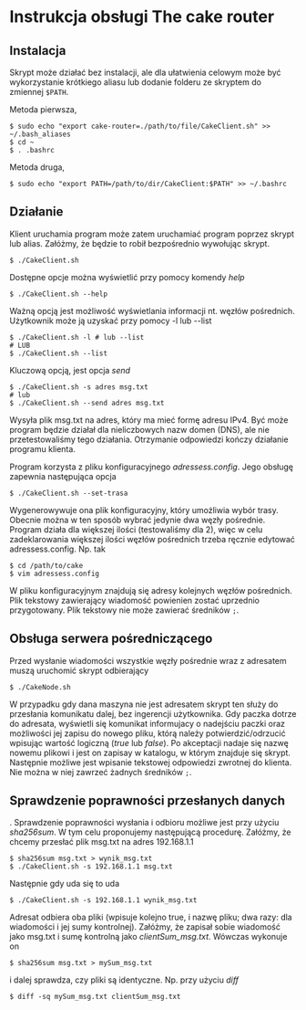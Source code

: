 # Instrukcja obsługi The cake router
## Instalacja
Skrypt może działać bez instalacji, ale dla ułatwienia celowym może
być wykorzystanie krótkiego aliasu lub dodanie folderu ze skryptem
do zmiennej ```$PATH```.

Metoda pierwsza,
```
$ sudo echo "export cake-router=./path/to/file/CakeClient.sh" >> ~/.bash_aliases
$ cd ~
$ . .bashrc
```
Metoda druga,
```
$ sudo echo "export PATH=/path/to/dir/CakeClient:$PATH" >> ~/.bashrc
```
## Działanie
Klient uruchamia program może zatem uruchamiać program poprzez skrypt lub alias. Załóżmy, że będzie to robił bezpośrednio wywołując
skrypt.
```
$ ./CakeClient.sh
```
Dostępne opcje można wyświetlić przy pomocy komendy *help*
```
$ ./CakeClient.sh --help
```
Ważną opcją jest możliwość wyświetlania informacji nt. węzłów pośrednich. Użytkownik może ją uzyskać przy pomocy -l lub --list
```
$ ./CakeClient.sh -l # lub --list
# LUB
$ ./CakeClient.sh --list
```
Kluczową opcją, jest opcja *send*
```
$ ./CakeClient.sh -s adres msg.txt
# lub
$ ./CakeClient.sh --send adres msg.txt
```
Wysyła plik msg.txt na adres, który ma mieć formę adresu IPv4. Być może program będzie działał dla nieliczbowych nazw domen (DNS), ale
nie przetestowaliśmy tego działania.
Otrzymanie odpowiedzi kończy działanie programu klienta.

Program korzysta z pliku konfiguracyjnego *adressess.config*. Jego obsługę zapewnia następująca opcja
```
$ ./CakeClient.sh --set-trasa
```
Wygenerowywuje ona plik konfiguracyjny, który umożliwia wybór trasy. Obecnie można w ten sposób wybrać jedynie dwa węzły pośrednie. Program działa dla większej ilości (testowaliśmy dla 2), więc w celu zadeklarowania większej ilości węzłów pośrednich trzeba ręcznie edytować adressess.config. Np. tak
```
$ cd /path/to/cake
$ vim adressess.config
```
W pliku konfiguracyjnym znajdują się adresy kolejnych węzłów pośrednich. Plik tekstowy zawierający wiadomość powienien zostać uprzednio przygotowany. Plik tekstowy nie może zawierać średników ```;```.

## Obsługa serwera pośredniczącego
Przed wysłanie wiadomości wszystkie węzły pośrednie wraz z adresatem muszą uruchomić skrypt odbierający
```
$ ./CakeNode.sh
```
W przypadku gdy dana maszyna nie jest adresatem skrypt ten służy do przesłania komunikatu dalej, bez ingerencji użytkownika.
Gdy paczka dotrze do adresata, wyświetli się komunikat informujacy o nadejściu paczki oraz możliwości jej zapisu do nowego pliku, którą należy potwierdzić/odrzucić wpisując wartość logiczną (*true* lub *false*). Po akceptacji nadaje się nazwę nowemu plikowi i jest on zapisay w katalogu, w którym znajduje się skrypt.
Następnie możliwe jest wpisanie tekstowej odpowiedzi zwrotnej do klienta. Nie można w niej zawrzeć żadnych średników ```;```.

## Sprawdzenie poprawności przesłanych danych
. Sprawdzenie poprawności wysłania i odbioru możliwe jest przy użyciu *sha256sum*. W tym celu proponujemy następującą procedurę.
Załóżmy, że chcemy przesłać plik msg.txt na adres 192.168.1.1
```
$ sha256sum msg.txt > wynik_msg.txt
$ ./CakeClient.sh -s 192.168.1.1 msg.txt
```
Następnie gdy uda się to uda
```
$ ./CakeClient.sh -s 192.168.1.1 wynik_msg.txt
```
Adresat odbiera oba pliki (wpisuje kolejno true, i nazwę pliku; dwa razy: dla wiadomości i jej sumy kontrolnej). Załóżmy, że zapisał sobie wiadomość jako msg.txt i sumę kontrolną jako *clientSum_msg.txt*. Wówczas wykonuje on
```
$ sha256sum msg.txt > mySum_msg.txt
```
i dalej sprawdza, czy pliki są identyczne. Np. przy użyciu *diff*
```
$ diff -sq mySum_msg.txt clientSum_msg.txt
```
